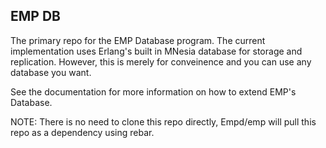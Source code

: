 ## EMP DB ##

The primary repo for the EMP Database program. The current implementation uses
Erlang's built in MNesia database for storage and replication. However, this
is merely for conveinence and you can use any database you want.

See the documentation for more information on how to extend EMP's Database.

NOTE: There is no need to clone this repo directly, Empd/emp will pull this 
repo as a dependency using rebar.

